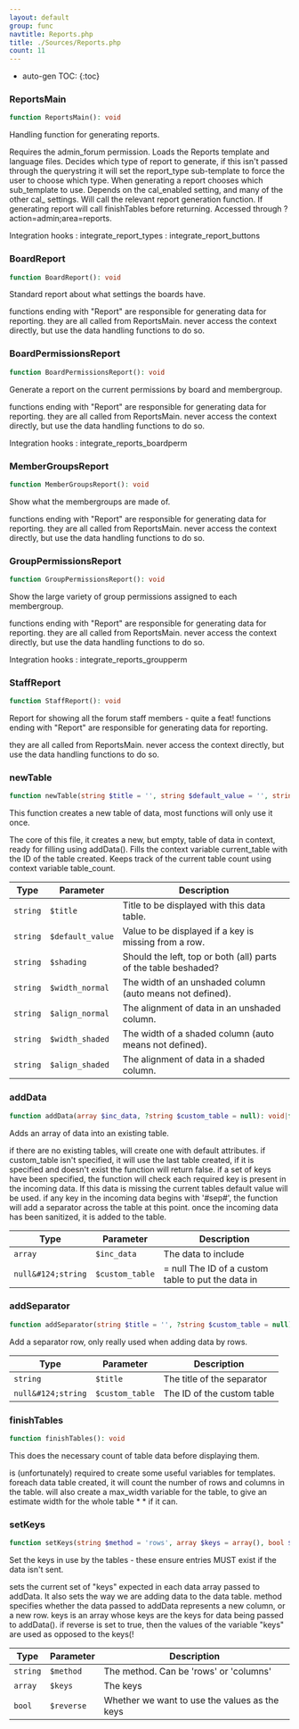 ```yaml
---
layout: default
group: func
navtitle: Reports.php
title: ./Sources/Reports.php
count: 11
---
```

* auto-gen TOC:
{:toc}
### ReportsMain

```php
function ReportsMain(): void
```
Handling function for generating reports.

Requires the admin_forum permission.
Loads the Reports template and language files.
Decides which type of report to generate, if this isn't passed
through the querystring it will set the report_type sub-template to
force the user to choose which type.
When generating a report chooses which sub_template to use.
Depends on the cal_enabled setting, and many of the other cal_
settings.
Will call the relevant report generation function.
If generating report will call finishTables before returning.
Accessed through ?action=admin;area=reports.

Integration hooks
: integrate_report_types
: integrate_report_buttons

### BoardReport

```php
function BoardReport(): void
```
Standard report about what settings the boards have.

functions ending with "Report" are responsible for generating data
for reporting.
they are all called from ReportsMain.
never access the context directly, but use the data handling
functions to do so.

### BoardPermissionsReport

```php
function BoardPermissionsReport(): void
```
Generate a report on the current permissions by board and membergroup.

functions ending with "Report" are responsible for generating data
for reporting.
they are all called from ReportsMain.
never access the context directly, but use the data handling
functions to do so.

Integration hooks
: integrate_reports_boardperm

### MemberGroupsReport

```php
function MemberGroupsReport(): void
```
Show what the membergroups are made of.

functions ending with "Report" are responsible for generating data
for reporting.
they are all called from ReportsMain.
never access the context directly, but use the data handling
functions to do so.

### GroupPermissionsReport

```php
function GroupPermissionsReport(): void
```
Show the large variety of group permissions assigned to each membergroup.

functions ending with "Report" are responsible for generating data
for reporting.
they are all called from ReportsMain.
never access the context directly, but use the data handling
functions to do so.

Integration hooks
: integrate_reports_groupperm

### StaffReport

```php
function StaffReport(): void
```
Report for showing all the forum staff members - quite a feat!
functions ending with "Report" are responsible for generating data
for reporting.

they are all called from ReportsMain.
never access the context directly, but use the data handling
functions to do so.

### newTable

```php
function newTable(string $title = '', string $default_value = '', string $shading = 'all', string $width_normal = 'auto', string $align_normal = 'center', string $width_shaded = 'auto', string $align_shaded = 'auto'): void
```
This function creates a new table of data, most functions will only use it once.

The core of this file, it creates a new, but empty, table of data in
context, ready for filling using addData().
Fills the context variable current_table with the ID of the table created.
Keeps track of the current table count using context variable table_count.

Type|Parameter|Description
---|---|---
`string`|`$title`|Title to be displayed with this data table.
`string`|`$default_value`|Value to be displayed if a key is missing from a row.
`string`|`$shading`|Should the left, top or both (all) parts of the table beshaded?
`string`|`$width_normal`|The width of an unshaded column (auto means not defined).
`string`|`$align_normal`|The alignment of data in an unshaded column.
`string`|`$width_shaded`|The width of a shaded column (auto means not defined).
`string`|`$align_shaded`|The alignment of data in a shaded column.

### addData

```php
function addData(array $inc_data, ?string $custom_table = null): void|false
```
Adds an array of data into an existing table.

if there are no existing tables, will create one with default
attributes.
if custom_table isn't specified, it will use the last table created,
if it is specified and doesn't exist the function will return false.
if a set of keys have been specified, the function will check each
required key is present in the incoming data. If this data is missing
the current tables default value will be used.
if any key in the incoming data begins with '#sep#', the function
will add a separator across the table at this point.
once the incoming data has been sanitized, it is added to the table.

Type|Parameter|Description
---|---|---
`array`|`$inc_data`|The data to include
`null&#124;string`|`$custom_table`|= null The ID of a custom table to put the data in

### addSeparator

```php
function addSeparator(string $title = '', ?string $custom_table = null): void|bool
```
Add a separator row, only really used when adding data by rows.



Type|Parameter|Description
---|---|---
`string`|`$title`|The title of the separator
`null&#124;string`|`$custom_table`|The ID of the custom table

### finishTables

```php
function finishTables(): void
```
This does the necessary count of table data before displaying them.

is (unfortunately) required to create some useful variables for templates.
foreach data table created, it will count the number of rows and
columns in the table.
will also create a max_width variable for the table, to give an
estimate width for the whole table * * if it can.

### setKeys

```php
function setKeys(string $method = 'rows', array $keys = array(), bool $reverse = false): void
```
Set the keys in use by the tables - these ensure entries MUST exist if the data isn't sent.

sets the current set of "keys" expected in each data array passed to
addData. It also sets the way we are adding data to the data table.
method specifies whether the data passed to addData represents a new
column, or a new row.
keys is an array whose keys are the keys for data being passed to
addData().
if reverse is set to true, then the values of the variable "keys"
are used as opposed to the keys(!

Type|Parameter|Description
---|---|---
`string`|`$method`|The method. Can be 'rows' or 'columns'
`array`|`$keys`|The keys
`bool`|`$reverse`|Whether we want to use the values as the keys

